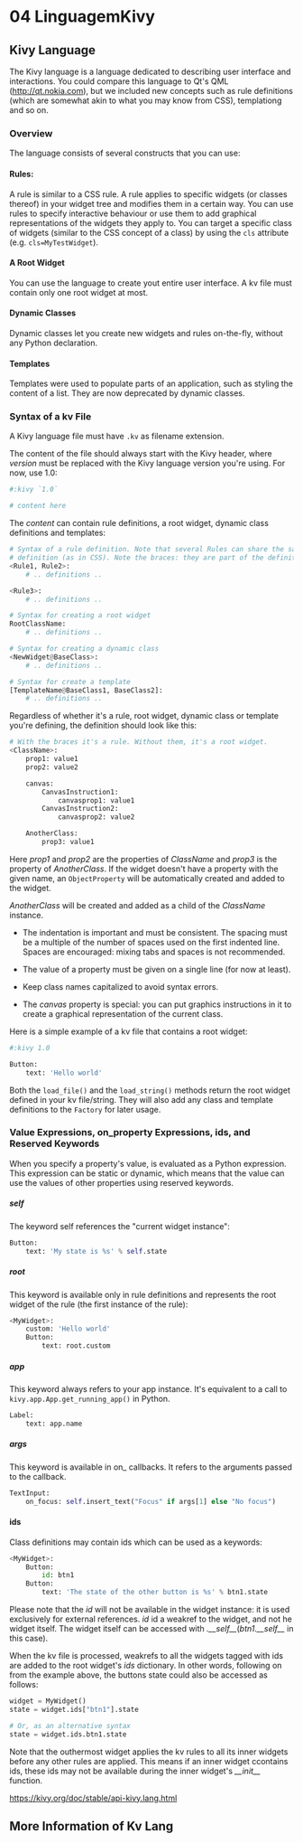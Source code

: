 # 04 LinguagemKivy

## Kivy Language

The Kivy language is a language dedicated to describing user interface and interactions. You could compare this language to Qt's QML (http://qt.nokia.com), but we included new concepts such as rule definitions (which are somewhat akin to what you may know from CSS), templationg and so on.

### Overview

The language consists of several constructs that you can use:

#### Rules:

A rule is similar to a CSS rule. A rule applies to specific widgets (or classes thereof) in your widget tree and modifies them in a certain way. You can use rules to specify interactive behaviour or use them to add graphical representations of the widgets they apply to. You can target a specific class of widgets (similar to the CSS concept of a class) by using the `cls` attribute (e.g. `cls=MyTestWidget`).

#### A Root Widget

You can use the language to create yout entire user interface. A kv file must contain only one root widget at most.

#### Dynamic Classes

Dynamic classes let you create new widgets and rules on-the-fly, without any Python declaration.

#### Templates

Templates were used to populate parts of an application, such as styling the content of a list. They are now deprecated by dynamic classes.

### Syntax of a kv File

A Kivy language file must have `.kv` as filename extension.

The content of the file should always start with the Kivy header, where *version* must be replaced with the Kivy language version you're using. For now, use 1.0:

```python
#:kivy `1.0`

# content here
```

The *content* can contain rule definitions, a root widget, dynamic class definitions and templates:

```python
# Syntax of a rule definition. Note that several Rules can share the same
# definition (as in CSS). Note the braces: they are part of the definition.
<Rule1, Rule2>:
	# .. definitions ..

<Rule3>:
	# .. definitions ..

# Syntax for creating a root widget
RootClassName:
	# .. definitions ..

# Syntax for creating a dynamic class
<NewWidget@BaseClass>:
	# .. definitions ..

# Syntax for create a template
[TemplateName@BaseClass1, BaseClass2]:
	# .. definitions ..
```

Regardless of whether it's a rule, root widget, dynamic class or template you're defining, the definition should look like this:

```python
# With the braces it's a rule. Without them, it's a root widget.
<ClassName>:
	prop1: value1
	prop2: value2

	canvas:
		CanvasInstruction1:
			canvasprop1: value1
		CanvasInstruction2:
			canvasprop2: value2

	AnotherClass:
		prop3: value1
```

Here *prop1* and *prop2* are the properties of *ClassName* and *prop3* is the property of *AnotherClass*. If the widget doesn't have a property with the given name, an `ObjectProperty` will be automatically created and added to the widget.

*AnotherClass* will be created and added as a child of the *ClassName* instance.

- The indentation is important and must be consistent. The spacing must be a multiple of the number of spaces used on the first indented line. Spaces are encouraged: mixing tabs and spaces is not recommended.

- The value of a property must be given on a single line (for now at least).

- Keep class names capitalized to avoid syntax errors.

- The *canvas* property is special: you can put graphics instructions in it to create a graphical representation of the current class.

Here is a simple example of a kv file that contains a root widget:

```python
#:kivy 1.0

Button:
	text: 'Hello world'
```

Both the `load_file()` and the `load_string()` methods return the root widget defined in your kv file/string. They will also add any class and template definitions to the `Factory` for later usage.

### Value Expressions, on_property Expressions, ids, and Reserved Keywords

When you specify a property's value, is evaluated as a Python expression. This expression can be static or dynamic, which means that the value can use the values of other properties using reserved keywords.

##### self

The keyword self references the "current widget instance":

```python
Button:
	text: 'My state is %s' % self.state
```

##### root

This keyword is available only in rule definitions and represents the root widget of the rule (the first instance of the rule):

```python
<MyWidget>:
	custom: 'Hello world'
	Button:
		text: root.custom
```

##### app

This keyword always refers to your app instance. It's equivalent to a call to `kivy.app.App.get_running_app()` in Python.

```python
Label:
	text: app.name
```

##### args

This keyword is available in on_<action> callbacks. It refers to the arguments passed to the callback.

```python
TextInput:
	on_focus: self.insert_text("Focus" if args[1] else "No focus")
```

#### ids

Class definitions may contain ids which can be used as a keywords:

```python
<MyWidget>:
	Button:
		id: btn1
	Button:
		text: 'The state of the other button is %s' % btn1.state
```

Please note that the *id* will not be available in the widget instance: it is used exclusively for external references. *id* id a weakref to the widget, and not he widget itself. The widget itself can be accessed with *<id>.\_\_self\_\_*(*btn1.\_\_self\_\_* in this case).

When the kv file is processed, weakrefs to all the widgets tagged with ids are added to the root widget's *ids* dictionary. In other words, following on from the example above, the buttons state could also be accessed as follows:

```python
widget = MyWidget()
state = widget.ids["btn1"].state

# Or, as an alternative syntax
state = widget.ids.btn1.state
```

Note that the outhermost widget applies the kv rules to all its inner widgets before any other rules are applied. This means if an inner widget ccontains ids, these ids may not be available during the inner widget's *\_\_init\_\_* function.

https://kivy.org/doc/stable/api-kivy.lang.html

## More Information of Kv Lang


